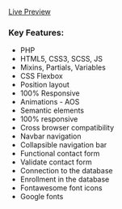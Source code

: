 <a href="https://autoskolauros.rs/">Live Preview</a> 

### Key Features:
- PHP
- HTML5, CSS3, SCSS, JS
- Mixins, Partials, Variables
- CSS Flexbox
- Position layout
- 100% Responsive
- Animations - AOS
- Semantic elements
- 100% responsive
- Cross browser compatibility
- Navbar navigation
- Collapsible navigation bar
- Functional contact form
- Validate contact form
- Connection to the database
- Enrollment in the database
- Fontawesome font icons
- Google fonts


